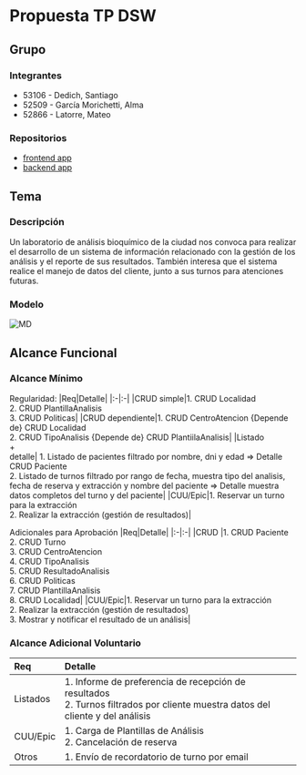 # Propuesta TP DSW

## Grupo

### Integrantes

- 53106 - Dedich, Santiago
- 52509 - García Morichetti, Alma
- 52866 - Latorre, Mateo

### Repositorios

- [frontend app](https://github.com/Santi3226/tp-dsw/tree/main/frontend)
- [backend app](https://github.com/Santi3226/tp-dsw/tree/main/backend)

## Tema

### Descripción

Un laboratorio de análisis bioquímico de la ciudad nos convoca para realizar el desarrollo de un sistema de información relacionado con la gestión de los análisis y el reporte de sus resultados. También interesa que el sistema realice el manejo de datos del cliente, junto a sus turnos para atenciones futuras.

### Modelo

![MD](https://github.com/user-attachments/assets/178a0e9a-c953-4d24-a656-563d0963d97b)


## Alcance Funcional

### Alcance Mínimo

Regularidad:
|Req|Detalle|
|:-|:-|
|CRUD simple|1. CRUD Localidad<br>2. CRUD PlantillaAnalisis<br>3. CRUD Politicas|
|CRUD dependiente|1. CRUD CentroAtencion {Depende de} CRUD Localidad<br>2. CRUD TipoAnalisis {Depende de} CRUD PlantiilaAnalisis|
|Listado<br>+<br>detalle| 1. Listado de pacientes filtrado por nombre, dni y edad => Detalle CRUD Paciente<br> 2. Listado de turnos filtrado por rango de fecha, muestra tipo del analisis, fecha de reserva y extracción y nombre del paciente => Detalle muestra datos completos del turno y del paciente|
|CUU/Epic|1. Reservar un turno para la extracción<br>2. Realizar la extracción (gestión de resultados)|

Adicionales para Aprobación
|Req|Detalle|
|:-|:-|
|CRUD |1. CRUD Paciente<br>2. CRUD Turno<br>3. CRUD CentroAtencion<br>4. CRUD TipoAnalisis<br>5. CRUD ResultadoAnalisis<br>6. CRUD Politicas<br>7. CRUD PlantillaAnalisis<br>8. CRUD Localidad|
|CUU/Epic|1. Reservar un turno para la extracción<br>2. Realizar la extracción (gestión de resultados)<br>3. Mostrar y notificar el resultado de un análisis|

### Alcance Adicional Voluntario

| Req      | Detalle                                                                                                                           |
| :------- | :-------------------------------------------------------------------------------------------------------------------------------- |
| Listados | 1. Informe de preferencia de recepción de resultados <br>2. Turnos filtrados por cliente muestra datos del cliente y del análisis |
| CUU/Epic | 1. Carga de Plantillas de Análisis<br>2. Cancelación de reserva                                                                   |
| Otros    | 1. Envío de recordatorio de turno por email                                                                                       |
